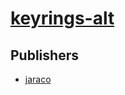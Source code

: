 # [keyrings-alt](https://pypi.org/project/keyrings-alt)



## Publishers
- [jaraco](https://pypi.org/user/jaraco)

